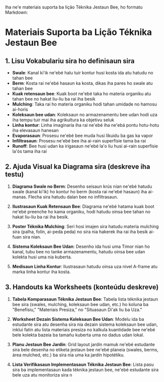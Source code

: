 Iha ne'e materiais suporta ba lição Téknika Jestaun Bee, ho formatu Markdown:

# Materiais Suporta ba Lição Téknika Jestaun Bee

## 1. Lisu Vokabulariu sira ho definisaun sira

- **Swale**: Kanal ki'ik ne'ebé halu tuir kontur husi kosta ida atu hatudu no tahan bee
- **Berm**: Kosta rai ne'ebé hasaun ka kosta, dikas iha pares ho swale atu tahan bee
- **Kuak retensaun bee**: Kuak boot ne'ebé taka ho materia organiku atu tahan bee no hakat liu-liu ba rai iha besik
- **Mulching**: Taka rai ho materia organiku hodi tahan umidade no hamosu ai-horis
- **Koleksaun bee udan**: Koleksaun no armazenamentu bee udan hodi uza iha tempu tuir mai iha agrikultura ka objetivu seluk
- **Linha kontur**: Linha imaginaria iha rai ne'ebé iha ne'ebá pontu hotu-hotu iha elevasaun hanesan
- **Evaporasaun**: Prosesu ne'ebé bee muda husi líkuidu ba gas ka vapor
- **Infiltrasaun**: Prosesu ne'ebé bee iha ai-rain superfísie tama ba rai
- **Runoff**: Bee husi udan ka irigasaun ne'ebé la'o liu husi ai-rain superfísie la'ós tama iha rai

## 2. Ajuda Visual ka Diagrama sira (deskreve iha testu)

1. **Diagrama Swale no Berm**: Desenho seisaun krús nian ne'ebé hatudu swale (kanal ki'ik) ho kontur ho berm (kosta rai ne'ebé hasaun) iha ai-manas. Flecha sira hatudu dalan bee no infiltrasaun.

2. **Ilustrasaun Kuak Retensaun Bee**: Diagrama ne'ebé hatama kuak boot ne'ebé preenche ho kama organiku, hodi hatudu oinsa bee tahan no hakat liu-liu ba rai iha besik.

3. **Poster Téknika Mulching**: Seri hosi imajen sira hatudu materia mulching sira (palha, folin, ai-peda peda) no sira nia hakerek iha rai iha besik ai-fuan sira nian.

4. **Sistema Koleksaun Bee Udan**: Desenho ida husi uma Timor nian ho kanal, tubu bee no tanke armazenamentu, hatudu oinsa bee udan kolekta husi uma nia kuberta.

5. **Medisaun Linha Kontur**: Ilustrasaun hatudu oinsa uza nivel A-frame atu marka linha kontur iha kosta.

## 3. Handouts ka Worksheets (konteúdu deskreve)

1. **Tabela Komparasaun Téknika Jestaun Bee**: Tabela lista téknika jestaun bee sira (swales, mulching, koleksaun bee udan, etc.) ho koluna ba "Benefísiu," "Materiais Presiza," no "Situasaun Di'ak liu ba Uza."

2. **Worksheet Dezain Sistema Koleksaun Bee Udan**: Modelu ida ba estudante sira atu desenha sira nia dezain sistema koleksaun bee udan, inklui fatin atu lista materiais presiza no kalkula kuantidade bee ne'ebé bele kolekta bazeia ba tamañu kuberta uma no dadus udan lokal.

3. **Planu Jestaun Bee Jardín**: Grid layout jardín mamuk ne'ebé estudante sira bele desenha no etiketa jestaun bee ne'ebé planeia (swales, berms, área mulched, etc.) ba sira nia uma ka jardín hipotétiku.

4. **Lista Verifikasaun Implementasaun Téknika Jestaun Bee**: Lista pasu sira ba implementasaun kada téknika jestaun bee, ne'ebé estudante sira bele uza atu monitoriza sira n